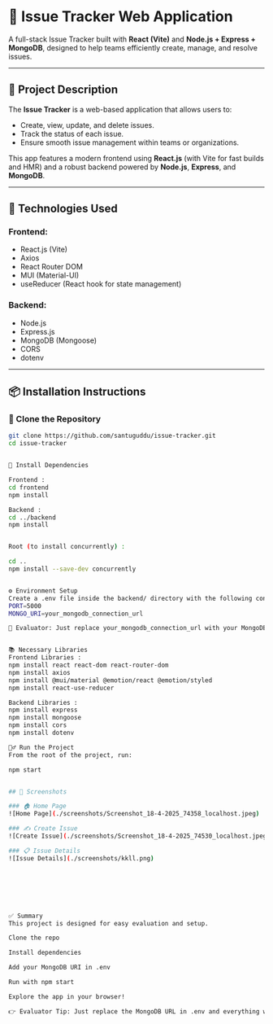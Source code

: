 # 🐛 Issue Tracker Web Application

A full-stack Issue Tracker built with **React (Vite)** and **Node.js + Express + MongoDB**, designed to help teams efficiently create, manage, and resolve issues.

---

## 🚀 Project Description

The **Issue Tracker** is a web-based application that allows users to:

- Create, view, update, and delete issues.
- Track the status of each issue.
- Ensure smooth issue management within teams or organizations.

This app features a modern frontend using **React.js** (with Vite for fast builds and HMR) and a robust backend powered by **Node.js**, **Express**, and **MongoDB**.

---

## 🧰 Technologies Used

### Frontend:
- React.js (Vite)
- Axios
- React Router DOM
- MUI (Material-UI)
- useReducer (React hook for state management)

### Backend:
- Node.js
- Express.js
- MongoDB (Mongoose)
- CORS
- dotenv

---

## 📦 Installation Instructions

### 🔁 Clone the Repository

```bash
git clone https://github.com/santuguddu/issue-tracker.git
cd issue-tracker


📁 Install Dependencies

Frontend :
cd frontend
npm install

Backend :
cd ../backend
npm install


Root (to install concurrently) :

cd ..
npm install --save-dev concurrently


⚙️ Environment Setup
Create a .env file inside the backend/ directory with the following content:
PORT=5000
MONGO_URI=your_mongodb_connection_url

🔑 Evaluator: Just replace your_mongodb_connection_url with your MongoDB Atlas connection string.


📚 Necessary Libraries
Frontend Libraries :
npm install react react-dom react-router-dom
npm install axios
npm install @mui/material @emotion/react @emotion/styled
npm install react-use-reducer

Backend Libraries :
npm install express
npm install mongoose
npm install cors
npm install dotenv

🏃‍♂️ Run the Project
From the root of the project, run:

npm start


## 📸 Screenshots

### 🏠 Home Page  
![Home Page](./screenshots/Screenshot_18-4-2025_74358_localhost.jpeg)

### ✍️ Create Issue  
![Create Issue](./screenshots/Screenshot_18-4-2025_74530_localhost.jpeg)

### 📋 Issue Details  
![Issue Details](./screenshots/kkll.png)







✅ Summary
This project is designed for easy evaluation and setup.

Clone the repo

Install dependencies

Add your MongoDB URI in .env

Run with npm start

Explore the app in your browser!

👉 Evaluator Tip: Just replace the MongoDB URL in .env and everything will work perfectly!

